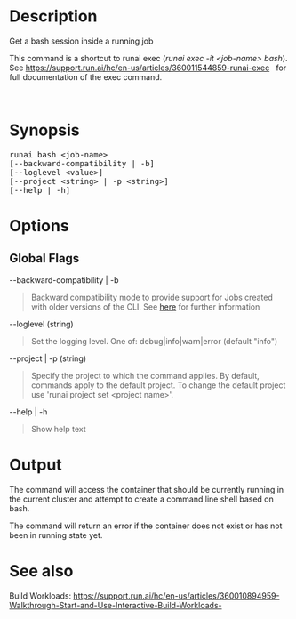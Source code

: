 # Description

Get a bash session inside a running job

This command is a shortcut to runai exec (_runai exec -it &lt;job-name&gt; bash_). See <https://support.run.ai/hc/en-us/articles/360011544859-runai-exec>&nbsp;&nbsp;<span class="wysiwyg-color-red">&nbsp;</span><span class="wysiwyg-color-black">for full documentation of the exec command.&nbsp;</span>

&nbsp;

# Synopsis

<pre>runai bash &lt;job-name&gt;<br/>[--backward-compatibility | -b]<br/>[--loglevel &lt;value&gt;]<br/>[--project &lt;string&gt; | -p &lt;string&gt;]<br/>[--help | -h]</pre>

# Options

## Global Flags

--backward-compatibility | -b

>  Backward compatibility mode to provide support for Jobs created with older versions of the CLI. See <a href="https://support.run.ai/hc/en-us/articles/360013546920-Migrating-to-Permission-Aware-CLI" target="_self">here</a> for further information

--loglevel (string)

>  Set the logging level. One of: debug|info|warn|error (default "info")

--project | -p (string)

>  Specify the project to which the command applies. By default, commands apply to the default project. To change the default project use 'runai project set &lt;project name&gt;'.

--help | -h

>  Show help text

# Output

The command will access the container that should be currently running in the current cluster and attempt to create a command line shell based on bash.

The command will return an error if the container does not exist or has not been in running state yet.

# See also

Build Workloads: <https://support.run.ai/hc/en-us/articles/360010894959-Walkthrough-Start-and-Use-Interactive-Build-Workloads->

&nbsp;